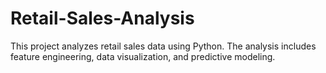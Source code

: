 # Retail-Sales-Analysis
This project analyzes retail sales data using Python. The analysis includes feature engineering, data visualization, and predictive modeling.
